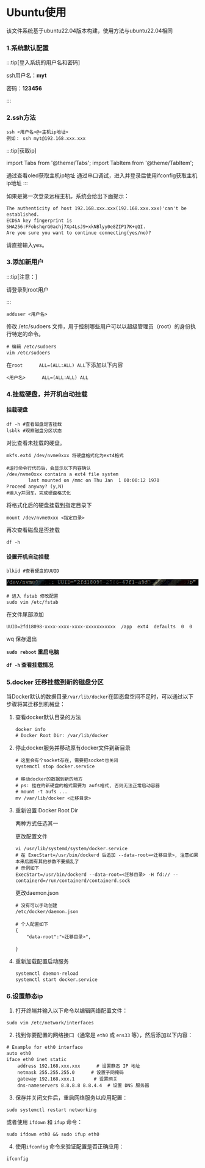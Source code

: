 # Ubuntu使用

该文件系统基于ubuntu22.04版本构建，使用方法与ubuntu22.04相同

### 1.系统默认配置

:::tip[登入系统的用户名和密码]


ssh用户名：**myt**

密码：**123456**


:::

### 2.ssh方法
```
ssh <用户名>@<主机ip地址>
例如： ssh myt@192.168.xxx.xxx
```


:::tip[获取ip]

import Tabs from '@theme/Tabs';
import TabItem from '@theme/TabItem';

<Tabs>
  <TabItem value="oled" label="oled(推荐)" default>
    通过查看oled获取主机ip地址
  </TabItem>
  <TabItem value="chuankou" label="串口">
    通过串口调试，进入并登录后使用ifconfig获取主机ip地址
  </TabItem>
</Tabs>
:::


如果是第一次登录远程主机，系统会给出下面提示：
```
The authenticity of host 192.168.xxx.xxx(192.168.xxx.xxx)'can't be established.
ECDSA key fingerprint is SHA256:FFobshqrG0achj7Xp4LsJ9+xkNBlyy0e8ZIP17K+qQI.
Are you sure you want to continue connecting(yes/no)?
```
请直接输入yes。

### 3.添加新用户

:::tip[注意：]

请登录到root用户

:::

```
adduser <用户名>
```

修改 /etc/sudoers 文件，用于控制哪些用户可以以超级管理员（root）的身份执行特定的命令。

```
# 编辑 /etc/sudoers 
vim /etc/sudoers
```

在`root      ALL=(ALL:ALL) ALL`下添加以下内容

```
<用户名>      ALL=(ALL:ALL) ALL
```

### 4.挂载硬盘，并开机自动挂载

#### 挂载硬盘

```
df -h #查看磁盘是否挂载
lsblk #观察磁盘分区状态
```

对比查看未挂载的硬盘。

```
mkfs.ext4 /dev/nvme0xxx 将硬盘格式化为ext4格式

#运行命令行代码后，会显示以下内容确认
/dev/nvme0xxx contains a ext4 file system
        last mounted on /mmc on Thu Jan  1 00:00:12 1970
Proceed anyway? (y,N)
#输入y并回车，完成硬盘格式化
```

将格式化后的硬盘挂载到指定目录下

```
mount /dev/nvme0xxx <指定目录>
```

再次查看磁盘是否挂载

```
df -h
```

#### 设置开机自动挂载

```
blkid #查看硬盘的UUID
```

![UUID](/img/UUID.png)




```
# 进入 fstab 修改配置
sudo vim /etc/fstab
```

 在文件尾部添加

```
UUID=2fd18098-xxxx-xxxx-xxxx-xxxxxxxxxxx  /app  ext4  defaults  0  0
```

wq 保存退出

**`sudo reboot`  重启电脑**

**`df -h`  查看挂载情况**

### 5.docker 迁移挂载到新的磁盘分区

当Docker默认的数据目录`/var/lib/docker`在固态盘空间不足时，可以通过以下步骤将其迁移到机械盘：

1. 查看docker默认目录的方法

   ```
   docker info
   # Docker Root Dir: /var/lib/docker
   ```

   

2. 停止docker服务并移动原有docker文件到新目录

   ```
   # 这里会有个socket存在, 需要把socket也关闭
   systemctl stop docker.service
   
   # 移动docker的数据到新的地方 
   # ps: 挂在的新硬盘的格式需要为 aufs格式, 否则无法正常启动容器
   # mount -t aufs ...
   mv /var/lib/docker <迁移目录>
   ```

   

3. 重新设置 Docker Root Dir

   两种方式任选其一

   更改配置文件

   ```
   vi /usr/lib/systemd/system/docker.service
   # 在 ExecStart=/usr/bin/dockerd 后追加 --data-root=<迁移目录>, 注意如果本来后面有其他参数不要搞乱了
   # 示例如下
   ExecStart=/usr/bin/dockerd --data-root=<迁移目录> -H fd:// --containerd=/run/containerd/containerd.sock
   
   ```

   更改daemon.json

   ```
   # 没有可以手动创建
   /etc/docker/daemon.json
   
   # 个人配置如下
   {
       "data-root":"<迁移目录>",
       
   }
   ```

   

4. 重新加载配置启动服务

   ```
   systemctl daemon-reload
   systemctl start docker.service
   ```

### 6.设置静态ip

1. 打开终端并输入以下命令以编辑网络配置文件：

```
sudo vim /etc/network/interfaces
```

2. 找到你要配置的网络接口（通常是 `eth0` 或 `ens33` 等），然后添加以下内容：

```
# Example for eth0 interface
auto eth0
iface eth0 inet static
    address 192.168.xxx.xxx      # 设置静态 IP 地址
    netmask 255.255.255.0      # 设置子网掩码
    gateway 192.168.xxx.1       # 设置网关
    dns-nameservers 8.8.8.8 8.8.4.4  # 设置 DNS 服务器

```

3. 保存并关闭文件后，重启网络服务以应用配置：

```
sudo systemctl restart networking
```

或者使用 `ifdown` 和 `ifup` 命令：

```
sudo ifdown eth0 && sudo ifup eth0
```

4. 使用`ifconfig` 命令来验证配置是否正确应用：

```
ifconfig
```



